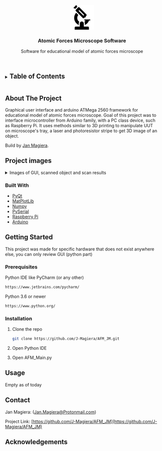 

<!-- PROJECT LOGO -->
<br />
<p align="center">
  <a href="https://github.com/J-Magiera/AFM_JM">
    <img src="images/logo.png" alt="Logo" width="80" height="80">
  </a>

  <h3 align="center">Atomic Forces Microscope Software</h3>

  <p align="center">
    Software for educational model of atomic forces microscope
    <br />
    <br />
  </p>
</p>



 <!-- TABLE OF CONTENTS -->
<details>
  <summary><h2 style="display: inline-block">Table of Contents</h2></summary>
  <ol>
    <li>
      <a href="#about-the-project">About The Project</a>
      <ul>
        <li><a href="#built-with">Built With</a></li>
      </ul>
    </li>
    <li>
      <a href="#getting-started">Getting Started</a>
      <ul>
        <li><a href="#prerequisites">Prerequisites</a></li>
        <li><a href="#installation">Installation</a></li>
      </ul>
    </li>
    <li><a href="#usage">Usage</a></li>
    <li><a href="#contact">Contact</a></li>
    <li><a href="#acknowledgements">Acknowledgements</a></li>
  </ol>
</details>



<!-- ABOUT THE PROJECT -->
## About The Project

Graphical user interface and arduino ATMega 2560 framework for educational model of atomic forces microscope.
Goal of this project was to interface microcontroller from Arduino family, with a PC class device, such as Raspberry Pi.
It uses methods similar to 3D printing to manipulate UUT on microscope's tray, a laser and photoresistor stripe to get 3D image of an object.

Build by [Jan Magiera](https://github.com/J-Magiera).

## Project images

<details>
  <summary>Images of GUI, scanned object and scan results</summary>
     <h3 align="left">Application's Graphical User Interface</br>
     <img src="images/GUI.png" alt="Scanned object" width="400" height="400"></br></br>
      Object placed on microscope's tray</br>
     <img src="images/scan_obj.png" alt="Scanned object" width="400" height="400"></br></br>
      Scanned object viewed in application from top</br>
     <img src="images/scan_top.png" alt="Scanned object top view" width="400" height="400"></br></br>
      Scanned object viewed in application from top-side angle</br>
     <img src="images/scan_side.png" alt="Scanned object side view" width="400" height="400"></br></br>
     </h3>
</details>

### Built With

* [PyQt](https://www.qt.io/qt-for-python)
* [MatPlotLib](https://matplotlib.org/)
* [Numpy](https://numpy.org/)
* [PySerial](https://pyserial.readthedocs.io/)
* [Raspberry Pi](https://www.raspberrypi.org/)
* [Arduino](https://www.arduino.cc/)





<!-- GETTING STARTED -->
## Getting Started

This project was made for specific hardware that does not exist anywhere else, you can only review GUI (python part)

### Prerequisites

Python IDE like PyCharm (or any other)
   ```sh
   https://www.jetbrains.com/pycharm/
   ```	

Python 3.6 or newer
   ```sh
   https://www.python.org/
   ```


### Installation

1. Clone the repo
   ```sh
   git clone https://github.com/J-Magiera/AFM_JM.git
   ```
2. Open Python IDE

3. Open AFM_Main.py



<!-- USAGE EXAMPLES -->
## Usage

Empty as of today




<!-- CONTACT -->
## Contact

Jan Magiera: (Jan.Magiera@Protonmail.com)


Project Link: [https://github.com/J-Magiera/AFM_JM](https://github.com/J-Magiera/AFM_JM)



<!-- ACKNOWLEDGEMENTS -->
## Acknowledgements








